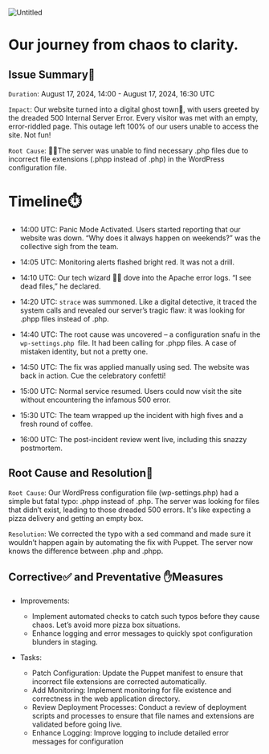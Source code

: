 
![Untitled](https://github.com/user-attachments/assets/f104ea34-e9b2-4e7f-83d8-63d18d5e7a3b)


# Our journey from chaos to clarity.



## Issue Summary📝
`Duration`: August 17, 2024, 14:00 - August 17, 2024, 16:30 UTC

`Impact`: Our website turned into a digital ghost town👻, with users greeted by the dreaded 500 Internal Server Error. Every visitor was met with an empty, error-riddled page. This outage left 100% of our users unable to access the site. Not fun!

`Root Cause`: 🔎🫚The server was unable to find necessary .php files due to incorrect file extensions (.phpp instead of .php) in the WordPress configuration file.

# Timeline⏱️
- 14:00 UTC: Panic Mode Activated. Users started reporting that our website was down. “Why does it always happen on weekends?” was the collective sigh from the team.

- 14:05 UTC: Monitoring alerts flashed bright red. It was not a drill.

- 14:10 UTC: Our tech wizard 👩‍💻 dove into the Apache error logs. “I see dead files,” he declared.
- 14:20 UTC: `strace` was summoned. Like a digital detective, it traced the system calls and revealed our server’s tragic flaw: it was looking for .phpp files instead of .php.

- 14:40 UTC: The root cause was uncovered – a configuration snafu in the `wp-settings.php `file. It had been calling for .phpp files. A case of mistaken identity, but not a pretty one.

- 14:50 UTC: The fix was applied manually using sed. The website was back in action. Cue the celebratory confetti!

- 15:00 UTC: Normal service resumed. Users could now visit the site without encountering the infamous 500 error.

- 15:30 UTC: The team wrapped up the incident with high fives and a fresh round of coffee.

- 16:00 UTC: The post-incident review went live, including this snazzy postmortem.
## Root Cause and Resolution🔬

`Root Cause`: Our WordPress configuration file (wp-settings.php) had a simple but fatal typo: .phpp instead of .php. The server was looking for files that didn’t exist, leading to those dreaded 500 errors. It's like expecting a pizza delivery and getting an empty box.

`Resolution`: We corrected the typo with a sed command and made sure it wouldn’t happen again by automating the fix with Puppet. The server now knows the difference between .php and .phpp.

## Corrective✅ and Preventative ✋Measures
- Improvements:

    - Implement automated checks to catch such typos before they cause chaos. Let’s avoid more pizza box situations.
    - Enhance logging and error messages to quickly spot configuration blunders in staging.

- Tasks:

    - Patch Configuration: Update the Puppet manifest to ensure that incorrect file extensions are corrected automatically.
    - Add Monitoring: Implement monitoring for file existence and correctness in the web application directory.
    - Review Deployment Processes: Conduct a review of deployment scripts and processes to ensure that file names and extensions are validated before going live.
    - Enhance Logging: Improve logging to include detailed error messages for configuration 


